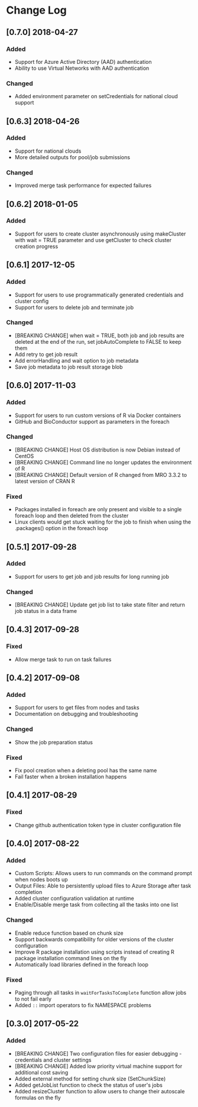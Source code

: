 # Change Log

## [0.7.0] 2018-04-27
### Added
- Support for Azure Active Directory (AAD) authentication
- Ability to use Virtual Networks with AAD authentication
### Changed
- Added environment parameter on setCredentials for national cloud support

## [0.6.3] 2018-04-26
### Added
- Support for national clouds
- More detailed outputs for pool/job submissions
### Changed
- Improved merge task performance for expected failures

## [0.6.2] 2018-01-05
### Added
- Support for users to create cluster asynchronously using makeCluster with wait = TRUE parameter and use getCluster to check cluster creation progress

## [0.6.1] 2017-12-05
### Added
- Support for users to use programmatically generated credentials and cluster config
- Support for users to delete job and terminate job
### Changed
- [BREAKING CHANGE] when wait = TRUE, both job and job results are deleted at the end of the run, set jobAutoComplete to FALSE to keep them
- Add retry to get job result
- Add errorHandling and wait option to job metadata
- Save job metadata to job result storage blob

## [0.6.0] 2017-11-03
### Added
- Support for users to run custom versions of R via Docker containers
- GitHub and BioConductor support as parameters in the foreach

### Changed
- [BREAKING CHANGE] Host OS distribution is now Debian instead of CentOS
- [BREAKING CHANGE] Command line no longer updates the environment of R
- [BREAKING CHANGE] Default version of R changed from MRO 3.3.2 to latest version of CRAN R

### Fixed
- Packages installed in foreach are only present and visible to a single foreach loop and then deleted from the cluster
- Linux clients would get stuck waiting for the job to finish when using the .packages() option in the foreach loop

## [0.5.1] 2017-09-28
### Added
- Support for users to get job and job results for long running job
### Changed
- [BREAKING CHANGE] Update get job list to take state filter and return job status in a data frame

## [0.4.3] 2017-09-28
### Fixed
- Allow merge task to run on task failures

## [0.4.2] 2017-09-08
### Added
- Support for users to get files from nodes and tasks
- Documentation on debugging and troubleshooting
### Changed
- Show the job preparation status
### Fixed
- Fix pool creation when a deleting pool has the same name
- Fail faster when a broken installation happens

## [0.4.1] 2017-08-29
### Fixed
- Change github authentication token type in cluster configuration file

## [0.4.0] 2017-08-22
### Added
- Custom Scripts: Allows users to run commands on the command prompt when nodes boots up
- Output Files: Able to persistently upload files to Azure Storage after task completion
- Added cluster configuration validation at runtime
- Enable/Disable merge task from collecting all the tasks into one list
### Changed
- Enable reduce function based on chunk size
- Support backwards compatibility for older versions of the cluster configuration
- Improve R package installation using scripts instead of creating R package installation command lines on the fly
- Automatically load libraries defined in the foreach loop
### Fixed
- Paging through all tasks in `waitForTasksToComplete` function allow jobs to not fail early
- Added `::` import operators to fix NAMESPACE problems

## [0.3.0] 2017-05-22
### Added
- [BREAKING CHANGE] Two configuration files for easier debugging - credentials and cluster settings
- [BREAKING CHANGE] Added low priority virtual machine support for additional cost saving
- Added external method for setting chunk size (SetChunkSize)
- Added getJobList function to check the status of user's jobs
- Added resizeCluster function to allow users to change their autoscale formulas on the fly
